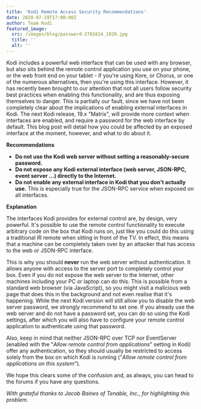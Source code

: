 ```yaml
---
title: 'Kodi Remote Access Security Recommendations'
date: 2020-07-29T17:00:00Z
author: Team Kodi
featured_image:
  src: /images/blog/password-2781614_1920.jpg
  title: ''
  alt: ''
---
```

Kodi includes a powerful web interface that can be used with any browser, but also sits behind the remote control application you use on your phone, or the web front end on your tablet - if you're using Kore, or Chorus, or one of the numerous alternatives, then you're using this interface. However, it has recently been brought to our attention that not all users follow security best practices when enabling this functionality, and are thus exposing themselves to danger. This is partially our fault, since we have not been completely clear about the implications of enabling external interfaces in Kodi. The next Kodi release, 19.x "Matrix", will provide more context when interfaces are enabled, and require a password for the web interface by default. This blog post will detail how you could be affected by an exposed interface at the moment, however, and what to do about it.

 **Recommendations**

 
 * **Do not use the Kodi web server without setting a reasonably-secure password.**
 * **Do not expose any Kodi external interface (web server, JSON-RPC, event server ...) directly to the Internet.**
 * **Do not enable any external interface in Kodi that you don't actually use.** This is especially true for the JSON-RPC service when exposed on all interfaces.
 
 **Explanation**

 The interfaces Kodi provides for external control are, by design, very powerful. It's possible to use the remote control functionality to execute arbitrary code on the box that Kodi runs on, just like you could do this using a traditional IR remote when sitting in front of the TV. In effect, this means that a machine can be completely taken over by an attacker that has access to the web or JSON-RPC interface.

 This is why you should **never** run the web server without authentication. It allows anyone with access to the server port to completely control your box. Even if you do not expose the web server to the Internet, other machines including your PC or laptop can do this. This is possible from a standard web browser (via JavaScript), so you might visit a malicious web page that does this in the background and not even realise that it's happening. While the next Kodi version will still allow you to disable the web server password, we strongly recommend to set one. If you already use the web server and do not have a password set, you can do so using the Kodi settings, after which you will also have to configure your remote control application to authenticate using that password.

 Also, keep in mind that neither JSON-RPC over TCP nor EventServer (enabled with the "*Allow remote control from applications*" setting in Kodi) offer any authentication, so they should usually be restricted to access solely from the box on which Kodi is running ("*Allow remote control from applications on this system*").

 We hope this clears some of the confusion and, as always, you can head to the forums if you have any questions.

 *With grateful thanks to Jacob Baines of Tenable, Inc., for highlighting this problem.*

 